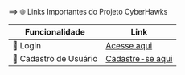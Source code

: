 ==> 🌐 Links Importantes do Projeto CyberHawks

| Funcionalidade        | Link                                                                 |
|------------------------|----------------------------------------------------------------------|
| 🔑 Login               | [Acesse aqui](https://cyberhawkscombr.wordpress.com/realizar-log-in/) |
| 📝 Cadastro de Usuário | [Cadastre-se aqui](https://cyberhawkscombr.wordpress.com/cadastre-se-aqui/) |
